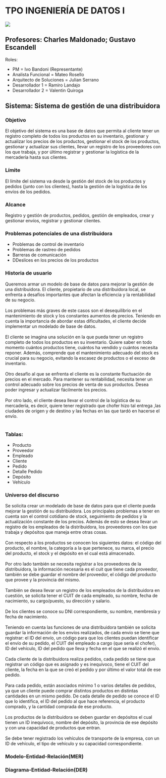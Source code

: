 <h1>TPO INGENIERÍA DE DATOS I</h1>
<img align="center" src="https://argentinaestudia.com/wp-content/uploads/2021/04/UADE_logo-300x214.png">
<h2>Profesores: Charles Maldonado; Gustavo Escandell</h2>

<p>Roles:</p>
<ul>
  <li>PM = Ivo Bandoni (Representante)</li>
  <li>Analista Funcional = Mateo Rosello</li>
  <li>Arquitecto de Soluciones = Julian Serrano</li>
  <li>Desarrollador 1 = Ramiro Landajo</li>
  <li>Desarrollador 2 = Valentin Quiroga</li>
</ul>

<h2>Sistema: Sistema de gestión de una distribuidora</h2>

<h3>Objetivo</h3>
<p>
  El objetivo del sistema es una base de datos que permita al cliente tener un registro completo de todos los productos en su inventario, 
  gestionar y actualizar los precios de los productos, gestionar el stock de los productos, gestionar y actualizar sus clientes, 
  llevar un registro de los proveedores con los que trabaja, y por último registrar y gestionar la logística de la mercadería hasta sus
  clientes.
</p>

<h3>Límite</h3>
<p>
El límite del sistema va desde la gestión del stock de los productos y pedidos (junto con los clientes), hasta la gestión de la logística de los envíos de los pedidos.
</p>
 
<h3>Alcance</h3>
<p>
Registro y gestión de productos, pedidos, gestión de empleados, crear y gestionar envíos, registrar y gestionar clientes. 
</p>

<h3>Problemas potenciales de una distribuidora</h3>
<ul>
  <li>Problemas de control de inventario</li>
  <li>Problemas de rastreo de pedidos</li>
  <li>Barreras de comunicación</li>
  <li>DDeslices en los precios de los productos</li>
</ul>

<h3>Historia de usuario</h3>
<p>Queremos armar un modelo de base de datos para mejorar la gestión de una distribuidora. El cliente, propietario de una distribuidora local, se enfrenta a desafíos importantes que afectan la eficiencia y la rentabilidad de su negocio. <br><br>
Los problemas más graves de este casos son el desequilibrio en el mantenimiento de stock y los constantes aumentos de precios. Teniendo en cuenta la importancia de abordar estas dificultades, el cliente decide implementar un modelado de base de datos. <br><br>
El cliente se imagina una solución en la que pueda tener un registro completo de todos los productos en su inventario. Quiere saber en todo momento cuántos productos tiene, cuántos ha vendido y cuántos necesita reponer. Además, comprende que el mantenimiento adecuado del stock es crucial para su negocio, evitando la escasez de productos o el exceso de inventario. <br><br>
Otro desafío al que se enfrenta el cliente es la constante fluctuación de precios en el mercado. Para mantener su rentabilidad, necesita tener un control adecuado sobre los precios de venta de sus productos. Desea poder ingresar y actualizar fácilmente los precios. <br><br>
Por otro lado, el cliente desea llevar el control de la logística de su mercadería, es decir, quiere tener registrado que chofer hizo tal entrega ,las ciudades de origen y de destino y las fechas en las que tardó en hacerse el envío. <br><br>
</p>

<h3>Tablas:</h3>
<ul>
  <li>Producto</li>
  <li>Proveedor</li>
  <li>Empleado</li>
  <li>Cliente</li>
  <li>Pedido</li>
  <li>Detalle Pedido</li>
  <li>Depósito</li>
  <li>Vehículo</li>
</ul>
<h3>Universo del discurso </h3>
<p>
  Se solicita crear un modelado de base de datos para que el cliente pueda mejorar la gestión de su distribuidora.
  Los principales problemas a tener en cuenta son el control cotidiano de stock, seguimiento de pedidos y la actualización constante de los precios. Además de esto se desea llevar un registro de los empleados de la distribuidora, los proveedores con los que trabaja y depósitos que maneja entre otras cosas. <br><br>
  Con respecto a los productos se conocen los siguientes datos: el código del producto, el nombre, la categoría a la que pertenece, su marca, el precio del producto, el stock y el depósito en el cual está almacenado. <br><br>
  Por otro lado también se necesita registrar a los proveedores de la distribuidora, la información necesaria es el cuit que tiene cada proveedor, también se debe guardar el nombre del proveedor, el código del producto que provee y la provincia del mismo. <br><br>
  También se desea llevar un registro de los empleados de la distribuidora en cuestión, se solicita tener el CUIT de cada empleado, su nombre, fecha de nacimiento, su cargo/puesto, su dirección y salario. <br><br>
  De los clientes se conoce su DNI correspondiente, su nombre, membresía y fecha de nacimiento. <br><br>
  Teniendo en cuenta las funciones de una distribuidora también se solicita guardar la información de los envíos realizados, de cada envío se tiene que registrar: 
  el ID del envío, un código para que los clientes puedan identificar el envío de su pedido, el CUIT del empleado a cargo (que sería el chofer), ID del vehículo, ID del pedido que lleva y  fecha en el que se realizó el envío. <br><br>
  Cada cliente de la distribuidora realiza pedidos, cada pedido se tiene que registrar un código que es asignado y  es inequívoco, tiene el CUIT del cliente, la fecha en la que se creó el pedido y por último el valor total de ese pedido. <br><br>
  Para cada pedido, están asociados mínimo 1 o varios detalles de pedidos, ya que un cliente puede comprar distintos productos en distintas cantidades en un mismo pedido. De cada detalle de pedido se conoce el ID que lo identifica, el ID del pedido al que hace referencia, el producto comprado, y la cantidad comprada de ese producto. <br><br>
  Los productos de la distribuidora se deben guardar en depósitos el cual tienen un ID inequívoco, nombre del depósito, la provincia de ese depósito y con una capacidad de productos que entran. <br><br>
  Se debe tener registrado los vehículos de transporte de la empresa, con un ID de vehículo, el tipo de vehículo y su capacidad correspondiente.
</p>

<h3>Modelo-Entidad-Relación(MER)</h3>
</img src="">

<h3>Diagrama-Entidad-Relación(DER)</h3>
</img src="">


